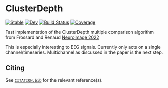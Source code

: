 # ClusterDepth

[![Stable](https://img.shields.io/badge/docs-stable-blue.svg)](https://behinger.github.io/ClusterDepth.jl/stable/)
[![Dev](https://img.shields.io/badge/docs-dev-blue.svg)](https://behinger.github.io/ClusterDepth.jl/dev/)
[![Build Status](https://github.com/behinger/ClusterDepth.jl/actions/workflows/CI.yml/badge.svg?branch=main)](https://github.com/behinger/ClusterDepth.jl/actions/workflows/CI.yml?query=branch%3Amain)
[![Coverage](https://codecov.io/gh/behinger/ClusterDepth.jl/branch/main/graph/badge.svg)](https://codecov.io/gh/behinger/ClusterDepth.jl)

Fast implementation of the ClusterDepth multiple comparison algorithm from Frossard and Renaud [Neuroimage 2022](https://doi.org/10.1016/j.neuroimage.2021.118824)

This is especially interesting to EEG signals. Currently only acts on a single channel/timeseries. Multichannel as discussed in the paper is the next step.
## Citing

See [`CITATION.bib`](CITATION.bib) for the relevant reference(s).
